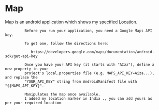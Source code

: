# Map
Map is an android application which shows my specified Location.


             Before you run your application, you need a Google Maps API key.

             To get one, follow the directions here:

                https://developers.google.com/maps/documentation/android-sdk/get-api-key

             Once you have your API key (it starts with "AIza"), define a new property in your
             project's local.properties file (e.g. MAPS_API_KEY=Aiza...), and replace the
             "YOUR_API_KEY" string from AndroidManifest file with "${MAPS_API_KEY}".
             
             Manipulates the map once available.
             I added my location marker in India ., you can add yours as per your required location
